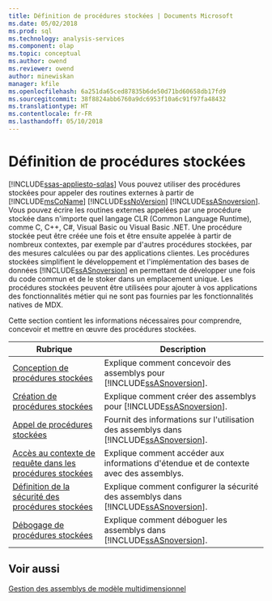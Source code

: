 ```yaml
---
title: Définition de procédures stockées | Documents Microsoft
ms.date: 05/02/2018
ms.prod: sql
ms.technology: analysis-services
ms.component: olap
ms.topic: conceptual
ms.author: owend
ms.reviewer: owend
author: minewiskan
manager: kfile
ms.openlocfilehash: 6a251da65ced87835b6de50d71bd60658db17fd9
ms.sourcegitcommit: 38f8824abb6760a9dc6953f10a6c91f97fa48432
ms.translationtype: HT
ms.contentlocale: fr-FR
ms.lasthandoff: 05/10/2018
---
```

# <a name="defining-stored-procedures"></a>Définition de procédures stockées
[!INCLUDE[ssas-appliesto-sqlas](../../includes/ssas-appliesto-sqlas.md)]
  Vous pouvez utiliser des procédures stockées pour appeler des routines externes à partir de [!INCLUDE[msCoName](../../includes/msconame-md.md)] [!INCLUDE[ssNoVersion](../../includes/ssnoversion-md.md)] [!INCLUDE[ssASnoversion](../../includes/ssasnoversion-md.md)]. Vous pouvez écrire les routines externes appelées par une procédure stockée dans n'importe quel langage CLR (Common Language Runtime), comme C, C++, C#, Visual Basic ou Visual Basic .NET. Une procédure stockée peut être créée une fois et être ensuite appelée à partir de nombreux contextes, par exemple par d'autres procédures stockées, par des mesures calculées ou par des applications clientes. Les procédures stockées simplifient le développement et l'implémentation des bases de données [!INCLUDE[ssASnoversion](../../includes/ssasnoversion-md.md)] en permettant de développer une fois du code commun et de le stoker dans un emplacement unique. Les procédures stockées peuvent être utilisées pour ajouter à vos applications des fonctionnalités métier qui ne sont pas fournies par les fonctionnalités natives de MDX.  
  
 Cette section contient les informations nécessaires pour comprendre, concevoir et mettre en œuvre des procédures stockées.  
  
|Rubrique| Description|  
|-----------|-----------------|  
|[Conception de procédures stockées](../../analysis-services/multidimensional-models-extending-olap-stored-procedures/designing-stored-procedures.md)|Explique comment concevoir des assemblys pour [!INCLUDE[ssASnoversion](../../includes/ssasnoversion-md.md)].|  
|[Création de procédures stockées](../../analysis-services/multidimensional-models-extending-olap-stored-procedures/creating-stored-procedures.md)|Explique comment créer des assemblys pour [!INCLUDE[ssASnoversion](../../includes/ssasnoversion-md.md)].|  
|[Appel de procédures stockées](../../analysis-services/multidimensional-models-extending-olap-stored-procedures/calling-stored-procedures.md)|Fournit des informations sur l'utilisation des assemblys dans [!INCLUDE[ssASnoversion](../../includes/ssasnoversion-md.md)].|  
|[Accès au contexte de requête dans les procédures stockées](../../analysis-services/multidimensional-models-extending-olap-stored-procedures/accessing-query-context-in-stored-procedures.md)|Explique comment accéder aux informations d'étendue et de contexte avec des assemblys.|  
|[Définition de la sécurité des procédures stockées](../../analysis-services/multidimensional-models-extending-olap-stored-procedures/setting-security-for-stored-procedures.md)|Explique comment configurer la sécurité des assemblys dans [!INCLUDE[ssASnoversion](../../includes/ssasnoversion-md.md)].|  
|[Débogage de procédures stockées](../../analysis-services/multidimensional-models-extending-olap-stored-procedures/debugging-stored-procedures.md)|Explique comment déboguer les assemblys dans [!INCLUDE[ssASnoversion](../../includes/ssasnoversion-md.md)].|  
  
## <a name="see-also"></a>Voir aussi  
 [Gestion des assemblys de modèle multidimensionnel](../../analysis-services/multidimensional-models/multidimensional-model-assemblies-management.md)  
  
  

